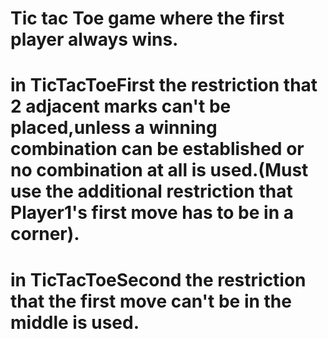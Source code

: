 # Tic tac Toe game where the first player always wins.

# in TicTacToeFirst the restriction that 2 adjacent marks can't be placed,unless a winning combination can be established or no combination at all is used.(Must use the additional restriction that Player1's first move has to be in a corner).

# in TicTacToeSecond the restriction that the first move can't be in the middle is used.

